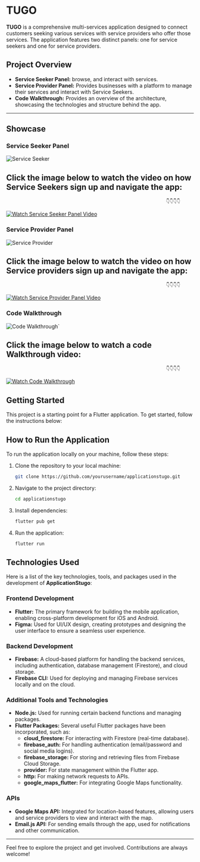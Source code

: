 # TUGO

**TUGO** is a comprehensive multi-services application designed to connect customers seeking various services with service providers who offer those services. The application features two distinct panels: one for service seekers and one for service providers.

## Project Overview

- **Service Seeker Panel:** browse, and interact with services.
- **Service Provider Panel:** Provides businesses with a platform to manage their services and interact with Service Seekers.
- **Code Walkthrough:** Provides an overview of the architecture, showcasing the technologies and structure behind the app.

---

## Showcase

### Service Seeker Panel
![Service Seeker](souwar/5.png)

## **Click the image below to watch the video on how Service Seekers sign up and navigate the app:**



                                                                👇👇👇👇
[![Watch Service Seeker Panel Video](souwar/6.png)](https://youtu.be/tpi8tBRIeMQ)

### Service Provider Panel
![Service Provider](souwar/3.png)

## **Click the image below to watch the video on how Service providers sign up and navigate the app:**



                                                                👇👇👇👇
[![Watch Service Provider Panel Video](souwar/4.png)](https://youtu.be/4s2hUrutMJw)

### Code Walkthrough
![Code Walkthrough](souwar/1.png)`

## **Click the image below to watch a code Walkthrough video:**



                                                                👇👇👇👇
[![Watch Code Walkthrough](souwar/2.png)](https://youtu.be/DqihzdMTQgI)

## Getting Started

This project is a starting point for a Flutter application. To get started, follow the instructions below:

## How to Run the Application

To run the application locally on your machine, follow these steps:

1. Clone the repository to your local machine:
    ```bash
    git clone https://github.com/yourusername/applicationstugo.git
    ```

2. Navigate to the project directory:
    ```bash
    cd applicationstugo
    ```

3. Install dependencies:
    ```bash
    flutter pub get
    ```

4. Run the application:
    ```bash
    flutter run
    ```

## Technologies Used

Here is a list of the key technologies, tools, and packages used in the development of **ApplicationStugo**:

### Frontend Development
- **Flutter:** The primary framework for building the mobile application, enabling cross-platform development for iOS and Android.
- **Figma:** Used for UI/UX design, creating prototypes and designing the user interface to ensure a seamless user experience.

### Backend Development
- **Firebase:** A cloud-based platform for handling the backend services, including authentication, database management (Firestore), and cloud storage.
- **Firebase CLI:** Used for deploying and managing Firebase services locally and on the cloud.

### Additional Tools and Technologies
- **Node.js:** Used for running certain backend functions and managing packages.
- **Flutter Packages:** Several useful Flutter packages have been incorporated, such as:
    - **cloud_firestore:** For interacting with Firestore (real-time database).
    - **firebase_auth:** For handling authentication (email/password and social media logins).
    - **firebase_storage:** For storing and retrieving files from Firebase Cloud Storage.
    - **provider:** For state management within the Flutter app.
    - **http:** For making network requests to APIs.
    - **google_maps_flutter:** For integrating Google Maps functionality.

### APIs
- **Google Maps API:** Integrated for location-based features, allowing users and service providers to view and interact with the map.
- **Email.js API:** For sending emails through the app, used for notifications and other communication.

---

Feel free to explore the project and get involved. Contributions are always welcome!

